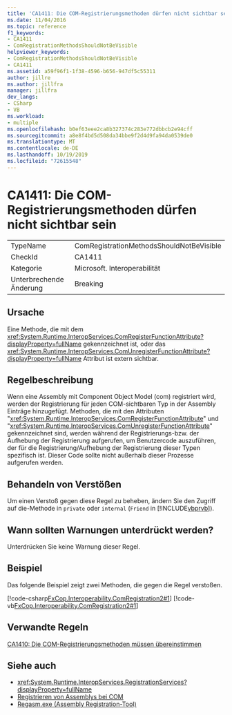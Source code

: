 ```yaml
---
title: 'CA1411: Die COM-Registrierungsmethoden dürfen nicht sichtbar sein'
ms.date: 11/04/2016
ms.topic: reference
f1_keywords:
- CA1411
- ComRegistrationMethodsShouldNotBeVisible
helpviewer_keywords:
- ComRegistrationMethodsShouldNotBeVisible
- CA1411
ms.assetid: a59f96f1-1f38-4596-b656-947df5c55311
author: jillre
ms.author: jillfra
manager: jillfra
dev_langs:
- CSharp
- VB
ms.workload:
- multiple
ms.openlocfilehash: b0ef63eee2ca8b327374c283e772dbbcb2e94cff
ms.sourcegitcommit: a8e8f4bd5d508da34bbe9f2d4d9fa94da0539de0
ms.translationtype: MT
ms.contentlocale: de-DE
ms.lasthandoff: 10/19/2019
ms.locfileid: "72615548"
---
```

# <a name="ca1411-com-registration-methods-should-not-be-visible"></a>CA1411: Die COM-Registrierungsmethoden dürfen nicht sichtbar sein

|||
|-|-|
|TypeName|ComRegistrationMethodsShouldNotBeVisible|
|CheckId|CA1411|
|Kategorie|Microsoft. Interoperabilität|
|Unterbrechende Änderung|Breaking|

## <a name="cause"></a>Ursache

Eine Methode, die mit dem <xref:System.Runtime.InteropServices.ComRegisterFunctionAttribute?displayProperty=fullName> gekennzeichnet ist, oder das <xref:System.Runtime.InteropServices.ComUnregisterFunctionAttribute?displayProperty=fullName> Attribut ist extern sichtbar.

## <a name="rule-description"></a>Regelbeschreibung
Wenn eine Assembly mit Component Object Model (com) registriert wird, werden der Registrierung für jeden COM-sichtbaren Typ in der Assembly Einträge hinzugefügt. Methoden, die mit den Attributen "<xref:System.Runtime.InteropServices.ComRegisterFunctionAttribute>" und "<xref:System.Runtime.InteropServices.ComUnregisterFunctionAttribute>" gekennzeichnet sind, werden während der Registrierungs-bzw. der Aufhebung der Registrierung aufgerufen, um Benutzercode auszuführen, der für die Registrierung/Aufhebung der Registrierung dieser Typen spezifisch ist. Dieser Code sollte nicht außerhalb dieser Prozesse aufgerufen werden.

## <a name="how-to-fix-violations"></a>Behandeln von Verstößen
Um einen Verstoß gegen diese Regel zu beheben, ändern Sie den Zugriff auf die-Methode in `private` oder `internal` (`Friend` in [!INCLUDE[vbprvb](../code-quality/includes/vbprvb_md.md)]).

## <a name="when-to-suppress-warnings"></a>Wann sollten Warnungen unterdrückt werden?
Unterdrücken Sie keine Warnung dieser Regel.

## <a name="example"></a>Beispiel
Das folgende Beispiel zeigt zwei Methoden, die gegen die Regel verstoßen.

[!code-csharp[FxCop.Interoperability.ComRegistration2#1](../code-quality/codesnippet/CSharp/ca1411-com-registration-methods-should-not-be-visible_1.cs)]
[!code-vb[FxCop.Interoperability.ComRegistration2#1](../code-quality/codesnippet/VisualBasic/ca1411-com-registration-methods-should-not-be-visible_1.vb)]

## <a name="related-rules"></a>Verwandte Regeln
[CA1410: Die COM-Registrierungsmethoden müssen übereinstimmen](../code-quality/ca1410.md)

## <a name="see-also"></a>Siehe auch

- <xref:System.Runtime.InteropServices.RegistrationServices?displayProperty=fullName>
- [Registrieren von Assemblys bei COM](/dotnet/framework/interop/registering-assemblies-with-com)
- [Regasm.exe (Assembly Registration-Tool)](/dotnet/framework/tools/regasm-exe-assembly-registration-tool)
